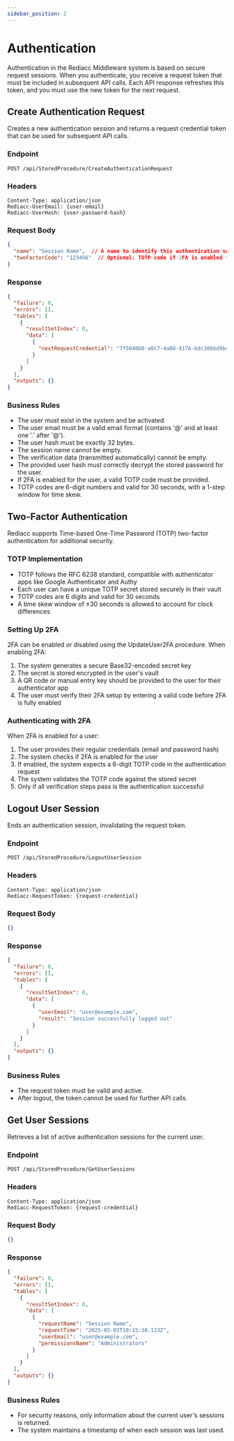 ```yaml
---
sidebar_position: 2
---
```


# Authentication

Authentication in the Rediacc Middleware system is based on secure request sessions. When you authenticate, you receive a request token that must be included in subsequent API calls. Each API response refreshes this token, and you must use the new token for the next request.

## Create Authentication Request

Creates a new authentication session and returns a request credential token that can be used for subsequent API calls.

### Endpoint

```
POST /api/StoredProcedure/CreateAuthenticationRequest
```

### Headers

```
Content-Type: application/json
Rediacc-UserEmail: {user-email}
Rediacc-UserHash: {user-password-hash}
```

### Request Body

```json
{
  "name": "Session Name",  // A name to identify this authentication session
  "twoFactorCode": "123456"  // Optional: TOTP code if 2FA is enabled for the user
}
```

### Response

```json
{
  "failure": 0,
  "errors": [],
  "tables": [
    {
      "resultSetIndex": 0,
      "data": [
        {
          "nextRequestCredential": "7f5040b0-a0c7-4a08-9176-bdc386bd9bd4"
        }
      ]
    }
  ],
  "outputs": {}
}
```

### Business Rules

- The user must exist in the system and be activated.
- The user email must be a valid email format (contains '@' and at least one '.' after '@').
- The user hash must be exactly 32 bytes.
- The session name cannot be empty.
- The verification data (transmitted automatically) cannot be empty.
- The provided user hash must correctly decrypt the stored password for the user.
- If 2FA is enabled for the user, a valid TOTP code must be provided.
- TOTP codes are 6-digit numbers and valid for 30 seconds, with a 1-step window for time skew.

## Two-Factor Authentication

Rediacc supports Time-based One-Time Password (TOTP) two-factor authentication for additional security.

### TOTP Implementation

- TOTP follows the RFC 6238 standard, compatible with authenticator apps like Google Authenticator and Authy
- Each user can have a unique TOTP secret stored securely in their vault
- TOTP codes are 6 digits and valid for 30 seconds
- A time skew window of ±30 seconds is allowed to account for clock differences

### Setting Up 2FA

2FA can be enabled or disabled using the UpdateUser2FA procedure. When enabling 2FA:

1. The system generates a secure Base32-encoded secret key
2. The secret is stored encrypted in the user's vault
3. A QR code or manual entry key should be provided to the user for their authenticator app
4. The user must verify their 2FA setup by entering a valid code before 2FA is fully enabled

### Authenticating with 2FA

When 2FA is enabled for a user:

1. The user provides their regular credentials (email and password hash)
2. The system checks if 2FA is enabled for the user
3. If enabled, the system expects a 6-digit TOTP code in the authentication request
4. The system validates the TOTP code against the stored secret
5. Only if all verification steps pass is the authentication successful

## Logout User Session

Ends an authentication session, invalidating the request token.

### Endpoint

```
POST /api/StoredProcedure/LogoutUserSession
```

### Headers

```
Content-Type: application/json
Rediacc-RequestToken: {request-credential}
```

### Request Body

```json
{}
```

### Response

```json
{
  "failure": 0,
  "errors": [],
  "tables": [
    {
      "resultSetIndex": 0,
      "data": [
        {
          "userEmail": "user@example.com",
          "result": "Session successfully logged out"
        }
      ]
    }
  ],
  "outputs": {}
}
```

### Business Rules

- The request token must be valid and active.
- After logout, the token cannot be used for further API calls.

## Get User Sessions

Retrieves a list of active authentication sessions for the current user.

### Endpoint

```
POST /api/StoredProcedure/GetUserSessions
```

### Headers

```
Content-Type: application/json
Rediacc-RequestToken: {request-credential}
```

### Request Body

```json
{}
```

### Response

```json
{
  "failure": 0,
  "errors": [],
  "tables": [
    {
      "resultSetIndex": 0,
      "data": [
        {
          "requestName": "Session Name",
          "requestTime": "2025-05-03T10:15:30.123Z",
          "userEmail": "user@example.com",
          "permissionsName": "Administrators"
        }
      ]
    }
  ],
  "outputs": {}
}
```

### Business Rules

- For security reasons, only information about the current user's sessions is returned.
- The system maintains a timestamp of when each session was last used.